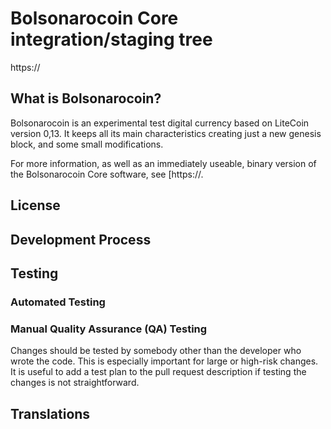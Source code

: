 Bolsonarocoin Core integration/staging tree
=====================================


https://

What is Bolsonarocoin?
----------------

Bolsonarocoin is an experimental test digital currency based on LiteCoin version 0,13.
It keeps all its main characteristics creating just a new genesis block, and some small modifications.

For more information, as well as an immediately useable, binary version of
the Bolsonarocoin Core software, see [https://.

License
-------


Development Process
-------------------



Testing
-------



### Automated Testing



### Manual Quality Assurance (QA) Testing

Changes should be tested by somebody other than the developer who wrote the
code. This is especially important for large or high-risk changes. It is useful
to add a test plan to the pull request description if testing the changes is
not straightforward.

Translations
------------


